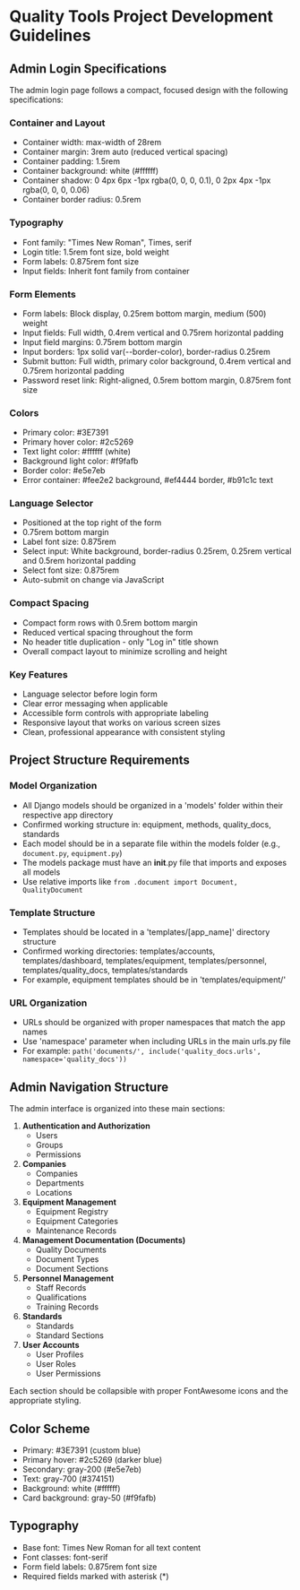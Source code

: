 # Quality Tools Project Development Guidelines

## Admin Login Specifications

The admin login page follows a compact, focused design with the following specifications:

### Container and Layout
- Container width: max-width of 28rem
- Container margin: 3rem auto (reduced vertical spacing)
- Container padding: 1.5rem
- Container background: white (#ffffff)
- Container shadow: 0 4px 6px -1px rgba(0, 0, 0, 0.1), 0 2px 4px -1px rgba(0, 0, 0, 0.06)
- Container border radius: 0.5rem

### Typography
- Font family: "Times New Roman", Times, serif
- Login title: 1.5rem font size, bold weight
- Form labels: 0.875rem font size
- Input fields: Inherit font family from container

### Form Elements
- Form labels: Block display, 0.25rem bottom margin, medium (500) weight
- Input fields: Full width, 0.4rem vertical and 0.75rem horizontal padding
- Input field margins: 0.75rem bottom margin
- Input borders: 1px solid var(--border-color), border-radius 0.25rem
- Submit button: Full width, primary color background, 0.4rem vertical and 0.75rem horizontal padding
- Password reset link: Right-aligned, 0.5rem bottom margin, 0.875rem font size

### Colors
- Primary color: #3E7391
- Primary hover color: #2c5269
- Text light color: #ffffff (white)
- Background light color: #f9fafb
- Border color: #e5e7eb
- Error container: #fee2e2 background, #ef4444 border, #b91c1c text

### Language Selector
- Positioned at the top right of the form
- 0.75rem bottom margin
- Label font size: 0.875rem
- Select input: White background, border-radius 0.25rem, 0.25rem vertical and 0.5rem horizontal padding
- Select font size: 0.875rem
- Auto-submit on change via JavaScript

### Compact Spacing
- Compact form rows with 0.5rem bottom margin
- Reduced vertical spacing throughout the form
- No header title duplication - only "Log in" title shown
- Overall compact layout to minimize scrolling and height

### Key Features
- Language selector before login form
- Clear error messaging when applicable
- Accessible form controls with appropriate labeling
- Responsive layout that works on various screen sizes
- Clean, professional appearance with consistent styling

## Project Structure Requirements

### Model Organization
- All Django models should be organized in a 'models' folder within their respective app directory
- Confirmed working structure in: equipment, methods, quality_docs, standards
- Each model should be in a separate file within the models folder (e.g., `document.py`, `equipment.py`)
- The models package must have an __init__.py file that imports and exposes all models
- Use relative imports like `from .document import Document, QualityDocument`

### Template Structure
- Templates should be located in a 'templates/[app_name]' directory structure
- Confirmed working directories: templates/accounts, templates/dashboard, templates/equipment, 
  templates/personnel, templates/quality_docs, templates/standards
- For example, equipment templates should be in 'templates/equipment/'

### URL Organization
- URLs should be organized with proper namespaces that match the app names
- Use 'namespace' parameter when including URLs in the main urls.py file
- For example: `path('documents/', include('quality_docs.urls', namespace='quality_docs'))`

## Admin Navigation Structure

The admin interface is organized into these main sections:
1. **Authentication and Authorization**
   - Users
   - Groups
   - Permissions
2. **Companies**
   - Companies
   - Departments
   - Locations
3. **Equipment Management**
   - Equipment Registry
   - Equipment Categories
   - Maintenance Records
4. **Management Documentation (Documents)**
   - Quality Documents
   - Document Types
   - Document Sections
5. **Personnel Management**
   - Staff Records
   - Qualifications
   - Training Records
6. **Standards**
   - Standards
   - Standard Sections
7. **User Accounts**
   - User Profiles
   - User Roles
   - User Permissions

Each section should be collapsible with proper FontAwesome icons and the appropriate styling.

## Color Scheme
- Primary: #3E7391 (custom blue)
- Primary hover: #2c5269 (darker blue)
- Secondary: gray-200 (#e5e7eb)
- Text: gray-700 (#374151)
- Background: white (#ffffff)
- Card background: gray-50 (#f9fafb)

## Typography
- Base font: Times New Roman for all text content
- Font classes: font-serif
- Form field labels: 0.875rem font size
- Required fields marked with asterisk (*)